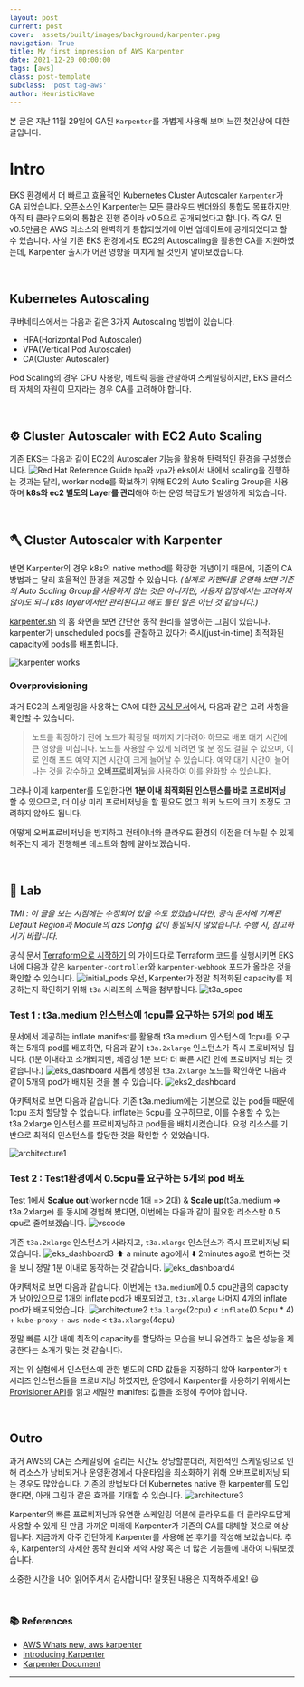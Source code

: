 ```yaml
---
layout: post
current: post
cover:  assets/built/images/background/karpenter.png
navigation: True
title: My first impression of AWS Karpenter
date: 2021-12-20 00:00:00
tags: [aws]
class: post-template
subclass: 'post tag-aws'
author: HeuristicWave
---
```

본 글은 지난 11월 29일에 GA된 `Karpenter`를 가볍게 사용해 보며 느낀 첫인상에 대한 글입니다.

# Intro

EKS 환경에서 더 빠르고 효율적인 Kubernetes Cluster Autoscaler `Karpenter`가 GA 되었습니다.
오픈소스인 Karpenter는 모든 클라우드 벤더와의 통합도 목표하지만, 아직 타 클라우드와의 통합은 진행 중이라 v0.5으로 공개되었다고 합니다.
즉 GA 된 v0.5만큼은 AWS 리소스와 완벽하게 통합되었기에 이번 업데이트에 공개되었다고 할 수 있습니다.
사실 기존 EKS 환경에서도 EC2의 Autoscaling을 활용한 CA를 지원하였는데, Karpenter 출시가 어떤 영향을 미치게 될 것인지 알아보겠습니다.

<br>

## Kubernetes Autoscaling

쿠버네티스에서는 다음과 같은 3가지 Autoscaling 방법이 있습니다.

- HPA(Horizontal Pod Autoscaler)
- VPA(Vertical Pod Autoscaler)
- CA(Cluster Autoscaler)

Pod Scaling의 경우 CPU 사용량, 메트릭 등을 관찰하여 스케일링하지만, EKS 클러스터 자체의 자원이 모자라는 경우 CA를 고려해야 합니다.

<br>

## ⚙️ Cluster Autoscaler with EC2 Auto Scaling

기존 EKS는 다음과 같이 EC2의 Autoscaler 기능을 활용해 탄력적인 환경을 구성했습니다.
![Red Hat Reference Guide](../../assets/built/images/post/karpenter/ec2_asg.png)
`hpa`와 `vpa`가 eks에서 내에서 scaling을 진행하는 것과는 달리,
worker node를 확보하기 위해 EC2의 Auto Scaling Group을 사용하며 **k8s와 ec2 별도의 Layer를 관리**해야 하는 운영 복잡도가 발생하게 되었습니다.

<br>

## 🪓 Cluster Autoscaler with Karpenter

반면 Karpenter의 경우 k8s의 native method를 확장한 개념이기 때문에, 기존의 CA 방법과는 달리 효율적인 환경을 제공할 수 있습니다.
*(실제로 카펜터를 운영해 보면 기존의 Auto Scaling Group을 사용하지 않는 것은 아니지만,
사용자 입장에서는 고려하지 않아도 되니 k8s layer에서만 관리된다고 해도 틀린 말은 아닌 것 같습니다.)*

[karpenter.sh](https://karpenter.sh/) 의 홈 화면을 보면 간단한 동작 원리를 설명하는 그림이 있습니다.
karpenter가 unscheduled pods를 관찰하고 있다가 즉시(just-in-time) 최적화된 capacity에 pods를 배포합니다.

![karpenter works](../../assets/built/images/post/karpenter/karpenter.png)

### Overprovisioning

과거 EC2의 스케일링을 사용하는 CA에 대한 [공식 문서](https://docs.aws.amazon.com/ko_kr/eks/latest/userguide/cluster-autoscaler.html)에서, 다음과 같은 고려 사항을 확인할 수 있습니다.

> 노드를 확장하기 전에 노드가 확장될 때까지 기다려야 하므로 배포 대기 시간에 큰 영향을 미칩니다.
> 노드를 사용할 수 있게 되려면 몇 분 정도 걸릴 수 있으며, 이로 인해 포드 예약 지연 시간이 크게 늘어날 수 있습니다.
> 예약 대기 시간이 늘어나는 것을 감수하고 **오버프로비저닝**을 사용하여 이를 완화할 수 있습니다.

그러나 이제 karpenter를 도입한다면 **1분 이내 최적화된 인스턴스를 바로 프로비저닝** 할 수 있으므로,
더 이상 미리 프로비저닝을 할 필요도 없고 워커 노드의 크기 조정도 고려하지 않아도 됩니다.

어떻게 오버프로비저닝을 방지하고 컨테이너와 클라우드 환경의 이점을 더 누릴 수 있게 해주는지 제가 진행해본 테스트와 함께 알아보겠습니다.

<br>

## 👀 Lab

*TMI : 이 글을 보는 시점에는 수정되어 있을 수도 있겠습니다만,
공식 문서에 기재된 Default Region과 Module의 azs Config 값이 통일되지 않았습니다. 수행 시, 참고하시기 바랍니다.*

공식 문서 [Terraform으로 시작하기](https://karpenter.sh/docs/getting-started-with-terraform/) 의 가이드대로
Terraform 코드를 실행시키면 EKS 내에 다음과 같은 `karpenter-controller`와 `karpenter-webhook` 포드가 올라온 것을 확인할 수 있습니다.
![initial_pods](../../assets/built/images/post/karpenter/initial_pods.png)
우선, Karpenter가 정말 최적화된 capacity를 제공하는지 확인하기 위해 `t3a` 시리즈의 스펙을 첨부합니다.
![t3a_spec](../../assets/built/images/post/karpenter/t3a.png)

### Test 1 : t3a.medium 인스턴스에 1cpu를 요구하는 5개의 pod 배포

문서에서 제공하는 inflate manifest를 활용해 t3a.medium 인스턴스에 1cpu를 요구하는 5개의 pod를 배포하면,
다음과 같이 `t3a.2xlarge` 인스턴스가 즉시 프로비저닝 됩니다.
(1분 이내라고 소개되지만, 체감상 1분 보다 더 빠른 시간 안에 프로비저닝 되는 것 같습니다.)
![eks_dashboard](../../assets/built/images/post/karpenter/eks1.png)
새롭게 생성된 `t3a.2xlarge` 노드를 확인하면 다음과 같이 5개의 pod가 배치된 것을 볼 수 있습니다.
![eks2_dashboard](../../assets/built/images/post/karpenter/eks2.png)

아키텍처로 보면 다음과 같습니다. 기존 t3a.medium에는 기본으로 있는 pod들 때문에 1cpu 조차 할당할 수 없습니다.
inflate는 5cpu를 요구하므로, 이를 수용할 수 있는 t3a.2xlarge 인스턴스를 프로비저닝하고 pod들을 배치시켰습니다.
요청 리소스를 기반으로 최적의 인스턴스를 할당한 것을 확인할 수 있었습니다.

![architecture1](../../assets/built/images/post/karpenter/archi1.png)

### Test 2 : Test1환경에서 0.5cpu를 요구하는 5개의 pod 배포
Test 1에서 **Scalue out**(worker node 1대 => 2대) & **Scale up**(t3a.medium => t3a.2xlarge)
를 동시에 경험해 봤다면, 이번에는 다음과 같이 필요한 리소스만 0.5 cpu로 줄여보겠습니다.
![vscode](../../assets/built/images/post/karpenter/vscode.png)

기존 `t3a.2xlarge` 인스턴스가 사라지고, `t3a.xlarge` 인스턴스가 즉시 프로비저닝 되었습니다.
![eks_dashboard3](../../assets/built/images/post/karpenter/eks3.png)
⬆️ a minute ago에서 ⬇️ 2minutes ago로 변하는 것을 보니 정말 1분 이내로 동작하는 것 같습니다.
![eks_dashboard4](../../assets/built/images/post/karpenter/eks4.png)

아키텍처로 보면 다음과 같습니다.
이번에는 `t3a.medium`에 0.5 cpu만큼의 capacity가 남아있으므로 1개의 inflate pod가 배포되었고,
`t3x.xlarge` 나머지 4개의 inflate pod가 배포되었습니다.
![architecture2](../../assets/built/images/post/karpenter/archi2.png)
`t3a.large`(2cpu) < `inflate`(0.5cpu * 4) + `kube-proxy` + `aws-node` < `t3a.xlarge`(4cpu)

정말 빠른 시간 내에 최적의 capacity를 할당하는 모습을 보니 유연하고 높은 성능을 제공한다는 소개가 맞는 것 같습니다.

저는 위 실험에서 인스턴스에 관한 별도의 CRD 값들을 지정하지 않아 karpenter가 `t`시리즈 인스턴스들을 프로비저닝 하였지만,
운영에서 Karpenter를 사용하기 위해서는 [Provisioner API](https://karpenter.sh/docs/provisioner/)를 읽고 세밀한 manifest 값들을 조정해 주어야 합니다.

<br>

## Outro
과거 AWS의 CA는 스케일링에 걸리는 시간도 상당할뿐더러,
제한적인 스케일링으로 인해 리소스가 낭비되거나 운영환경에서 다운타임을 최소화하기 위해 오버프로비저닝 되는 경우도 많았습니다.
기존의 방법보다 더 Kubernetes native 한 karpenter를 도입한다면, 아래 그림과 같은 효과를 기대할 수 있습니다.
![architecture3](../../assets/built/images/post/karpenter/archi3.png)

Karpenter의 빠른 프로비저닝과 유연한 스케일링 덕분에 클라우드를 더 클라우드답게 사용할 수 있게 된 만큼
가까운 미래에 Karpenter가 기존의 CA를 대체할 것으로 예상됩니다.
지금까지 아주 간단하게 Karpenter를 사용해 본 후기를 작성해 보았습니다.
추후, Karpenter의 자세한 동작 원리와 제약 사항 혹은 더 많은 기능들에 대하여 다뤄보겠습니다.

소중한 시간을 내어 읽어주셔서 감사합니다! 잘못된 내용은 지적해주세요! 😃

<br>

### 📚 References

- [AWS Whats new, aws karpenter](https://aws.amazon.com/ko/about-aws/whats-new/2021/11/aws-karpenter-v0-5/)
- [Introducing Karpenter](https://aws.amazon.com/ko/blogs/aws/introducing-karpenter-an-open-source-high-performance-kubernetes-cluster-autoscaler/)
- [Karpenter Document](https://karpenter.sh/)

---

<br>